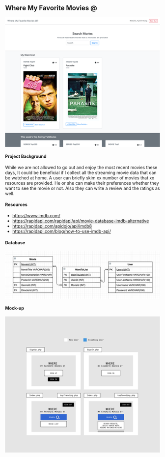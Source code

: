 
## Where My Favorite Movies @

![images/whereMyFavoriteMovie@.png](images/whereMyFavoriteMovie@.png)


#### Project Background
While we are not allowed to go out and enjoy the most recent movies these days, It could be beneficial if I collect all the streaming movie data that can be watched at home. A user can briefly skim xx number of movies that xx resources are provided.
He or she can make their preferences whether they want to see the movie or not. Also they can write a review and the ratings as well.

#### Resources

- https://www.imdb.com/
- https://rapidapi.com/rapidapi/api/movie-database-imdb-alternative
- https://rapidapi.com/apidojo/api/imdb8
- https://rapidapi.com/blog/how-to-use-imdb-api/


#### Database

![images/Database-design.png](images/Database-design.png)


#### Mock-up

![images/Mock-up.png](images/Mock-up.png)


